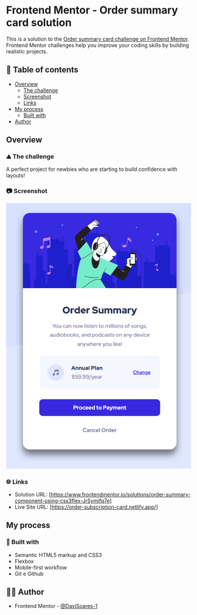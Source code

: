 # Frontend Mentor - Order summary card solution

This is a solution to the [Order summary card challenge on Frontend Mentor](https://www.frontendmentor.io/challenges/order-summary-component-QlPmajDUj). Frontend Mentor challenges help you improve your coding skills by building realistic projects. 

## 📑 Table of contents

- [Overview](#overview)
  - [The challenge](#the-challenge)
  - [Screenshot](#screenshot)
  - [Links](#links)
- [My process](#my-process)
  - [Built with](#built-with)
- [Author](#author)

## Overview

### ⛰️ The challenge

A perfect project for newbies who are starting to build confidence with layouts!

### 📷 Screenshot

![](screenshot.png)

### 🌐 Links

- Solution URL: [https://www.frontendmentor.io/solutions/order-summary-component-using-css3flex-JrSymifq7e]
- Live Site URL: [https://order-subscription-card.netlify.app/]

## My process

### 🚀 Built with

- Semantic HTML5 markup and CSS3
- Flexbox
- Mobile-first workflow
- Git e Github

## 👨‍💻 Author

- Frontend Mentor - [@DaviSoares-1](https://www.frontendmentor.io/profile/DaviSoares-1)

